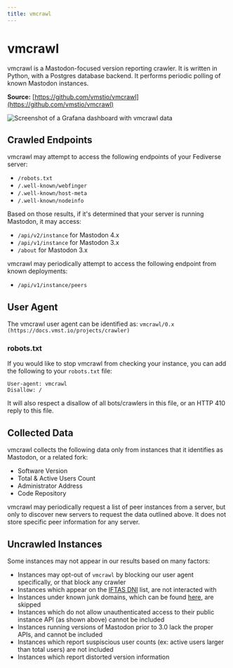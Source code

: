 ```yaml
---
title: vmcrawl
---
```


# vmcrawl

vmcrawl is a Mastodon-focused version reporting crawler.
It is written in Python, with a Postgres database backend.
It performs periodic polling of known Mastodon instances.

**Source:** [https://github.com/vmstio/vmcrawl](https://github.com/vmstio/vmcrawl)

![Screenshot of a Grafana dashboard with vmcrawl data](/vmcrawl.png)

## Crawled Endpoints

vmcrawl may attempt to access the following endpoints of your Fediverse server:

- `/robots.txt`
- `/.well-known/webfinger`
- `/.well-known/host-meta`
- `/.well-known/nodeinfo`

Based on those results, if it's determined that your server is running Mastodon, it may access:

- `/api/v2/instance` for Mastodon 4.x
- `/api/v1/instance` for Mastodon 3.x
- `/about` for Mastodon 3.x

vmcrawl may periodically attempt to access the following endpoint from known deployments:

- `/api/v1/instance/peers`

## User Agent

The vmcrawl user agent can be identified as: `vmcrawl/0.x (https://docs.vmst.io/projects/crawler)`

### robots.txt

If you would like to stop vmcrawl from checking your instance, you can add the following to your `robots.txt` file:

```
User-agent: vmcrawl
Disallow: /
```

It will also respect a disallow of all bots/crawlers in this file, or an HTTP 410 reply to this file.

## Collected Data

vmcrawl collects the following data only from instances that it identifies as Mastodon, or a related fork:

- Software Version
- Total & Active Users Count
- Administrator Address
- Code Repository

vmcrawl may periodically request a list of peer instances from a server, but only to discover new servers to request the data outlined above.
It does not store specific peer information for any server.

## Uncrawled Instances

Some instances may not appear in our results based on many factors:

- Instances may opt-out of `vmcrawl` by blocking our user agent specifically, or that block any crawler
- Instances which appear on the [IFTAS DNI](https://connect.iftas.org/library/iftas-documentation/iftas-dni-list/) list, are not interacted with
- Instances under known junk domains, which can be found [here](https://github.com/vmstio/vmcrawl/blob/main/creation.sql), are skipped
- Instances which do not allow unauthenticated access to their public instance API (as shown above) cannot be included
- Instances running versions of Mastodon prior to 3.0 lack the proper APIs, and cannot be included
- Instances which report suspiscious user counts (ex: active users larger than total users) are not included
- Instances which report distorted version information
